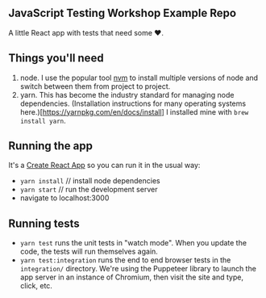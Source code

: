 ## JavaScript Testing Workshop Example Repo

A little React app with tests that need some ❤️.

## Things you'll need

1. node. I use the popular tool [nvm](https://github.com/nvm-sh/nvm) to install multiple versions of node and switch between them from project to project.
2. yarn. This has become the industry standard for managing node dependencies. (Installation instructions for many operating systems here.)[https://yarnpkg.com/en/docs/install] I installed mine with `brew install yarn`.

## Running the app

It's a [Create React App](https://github.com/facebook/create-react-app) so you can run it in the usual way:

- `yarn install` // install node dependencies
- `yarn start` // run the development server
- navigate to localhost:3000

## Running tests

- `yarn test` runs the unit tests in "watch mode". When you update the code, the tests will run themselves again.
- `yarn test:integration` runs the end to end browser tests in the `integration/` directory. We're using the Puppeteer library to launch the app server in an instance of Chromium, then visit the site and type, click, etc.
